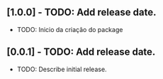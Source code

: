 ## [1.0.0] - TODO: Add release date.

* TODO: Inicio da criação do package

## [0.0.1] - TODO: Add release date.

* TODO: Describe initial release.
